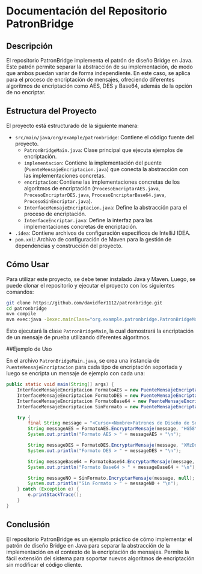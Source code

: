 # Documentación del Repositorio PatronBridge

## Descripción

El repositorio PatronBridge implementa el patrón de diseño Bridge en Java. Este patrón permite separar la abstracción de su implementación, de modo que ambos puedan variar de forma independiente. En este caso, se aplica para el proceso de encriptación de mensajes, ofreciendo diferentes algoritmos de encriptación como AES, DES y Base64, además de la opción de no encriptar.

## Estructura del Proyecto

El proyecto está estructurado de la siguiente manera:

- `src/main/java/org/example/patronbridge`: Contiene el código fuente del proyecto.
  - `PatronBridgeMain.java`: Clase principal que ejecuta ejemplos de encriptación.
  - `implementacion`: Contiene la implementación del puente (`PuenteMensajeEncriptacion.java`) que conecta la abstracción con las implementaciones concretas.
  - `encriptacion`: Contiene las implementaciones concretas de los algoritmos de encriptación (`ProcesoEncriptarAES.java`, `ProcesoEncriptarDES.java`, `ProcesoEncriptarBase64.java`, `ProcesoSinEncriptar.java`).
  - `InterfaceMensajeEncriptacion.java`: Define la abstracción para el proceso de encriptación.
  - `InterfaceEncriptar.java`: Define la interfaz para las implementaciones concretas de encriptación.
- `.idea`: Contiene archivos de configuración específicos de IntelliJ IDEA.
- `pom.xml`: Archivo de configuración de Maven para la gestión de dependencias y construcción del proyecto.

## Cómo Usar

Para utilizar este proyecto, se debe tener instalado Java y Maven. Luego, se puede clonar el repositorio y ejecutar el proyecto con los siguientes comandos:

```bash
git clone https://github.com/davidfer1112/patronbridge.git
cd patronbridge
mvn compile
mvn exec:java -Dexec.mainClass="org.example.patronbridge.PatronBridgeMain"
```

Esto ejecutará la clase `PatronBridgeMain`, la cual demostrará la encriptación de un mensaje de prueba utilizando diferentes algoritmos.

##Ejemplo de Uso

En el archivo `PatronBridgeMain.java`, se crea una instancia de `PuenteMensajeEncriptacion` para cada tipo de encriptación soportada y luego se encripta un mensaje de ejemplo con cada una:

```java
public static void main(String[] args) {
    InterfaceMensajeEncriptacion FormatoAES = new PuenteMensajeEncriptacion(new ProcesoEncriptarAES());
    InterfaceMensajeEncriptacion FormatoDES = new PuenteMensajeEncriptacion(new ProcesoEncriptarDES());
    InterfaceMensajeEncriptacion FormatoBase64 = new PuenteMensajeEncriptacion(new ProcesoEncriptarBase64());
    InterfaceMensajeEncriptacion SinFormato = new PuenteMensajeEncriptacion(new ProcesoSinEncriptar());

    try {
        final String message = "<Curso><Nombre>Patrones de Diseño de Software</Nombre></Curso>";
        String messageAES = FormatoAES.EncryptarMensaje(message, "HG58YZ3CR9123456");
        System.out.println("Formato AES > " + messageAES + "\n");

        String messageDES = FormatoDES.EncryptarMensaje(message, "XMzDdG4D03CKm2Ix");
        System.out.println("Formato DES > " + messageDES + "\n");

        String messageBase64 = FormatoBase64.EncryptarMensaje(message, null);
        System.out.println("Formato Base64 > " + messageBase64 + "\n");

        String messageNO = SinFormato.EncryptarMensaje(message, null);
        System.out.println("Sin Formato > " + messageNO + "\n");
    } catch (Exception e) {
        e.printStackTrace();
    }
}

```

## Conclusión
El repositorio PatronBridge es un ejemplo práctico de cómo implementar el patrón de diseño Bridge en Java para separar la abstracción de la implementación en el contexto de la encriptación de mensajes. Permite la fácil extensión del sistema para soportar nuevos algoritmos de encriptación sin modificar el código cliente.

